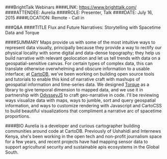 ###BrightTalk Webinars
####LINK:
https://www.brighttalk.com/
####ATTENDEE:
Aurelia
####ROLE:
Presenter, Talk
####DATE:
July 16, 2015
####LOCATION:
Remote - Call in

###Q&A
####TITLE
Flux and Future Narratives: Storytelling with Spacetime Data and Torque

####SUMMARY
Maps provide us with some of the most intuitive ways to represent data visually, principally because they provide a way to rectify our physical locality with some digital and data-dense topography; they help us build narrative with relevant geolocation and let us tell trends with data on a geospatial-sensitive canvas. For certain types of complex data, this can translate otherwise overwhelming and obscure information to a usable interface; at [CartoDB](http://cartodb.com/), we've been working on building open source tools and tutorials to enable this kind of narrative craft with mashups of geospatial information and time-series data. We designed [Torque](https://github.com/CartoDB/torque) as a library to give temporal dimension to mapped data, and we use it in partnership with [OdysseyJS](http://cartodb.github.io/odyssey.js/) to craft geo-narrative in code. I'll be reviewing ways visualize data with maps, ways to jumble, sort and query geospatial information, and ways to customize rendering with Javascript and CartoCSS to build beautiful visualizations that compliment a narrative arc of spacetime proportions.

####BIO
Aurelia is a developer and curious cartographer building communities around code at CartoDB. Previously of Ushahidi and Internews Kenya, she's been working in the open tech and non-profit journalism space for a few years, and recent projects have had mapping sensor data to support agricultural security and sustainable apis ecosystems in the Global South.
